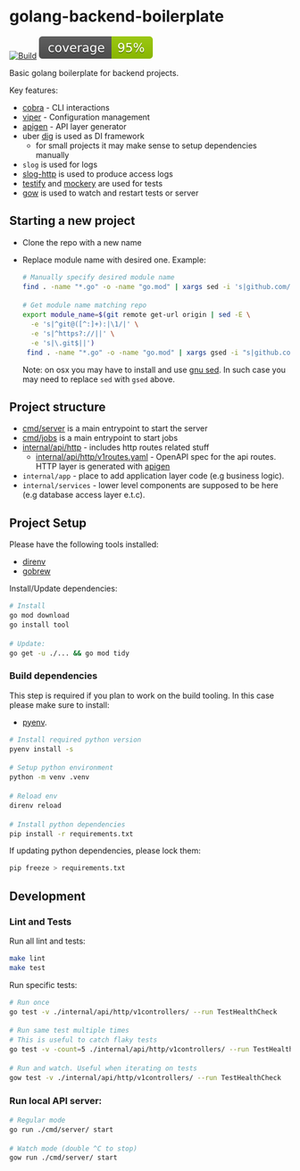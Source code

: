 # golang-backend-boilerplate

[![Build](https://github.com/gemyago/golang-backend-boilerplate/actions/workflows/build-flow.yml/badge.svg)](https://github.com/gemyago/golang-backend-boilerplate/actions/workflows/build-flow.yml)
[![Coverage](https://raw.githubusercontent.com/gemyago/golang-backend-boilerplate/test-artifacts/coverage/golang-coverage.svg)](https://htmlpreview.github.io/?https://raw.githubusercontent.com/gemyago/golang-backend-boilerplate/test-artifacts/coverage/golang-coverage.html)

Basic golang boilerplate for backend projects.

Key features:
* [cobra](github.com/spf13/cobra) - CLI interactions
* [viper](github.com/spf13/viper) - Configuration management
* [apigen](github.com/gemyago/apigen) - API layer generator
* uber [dig](go.uber.org/dig) is used as DI framework
  * for small projects it may make sense to setup dependencies manually
* `slog` is used for logs
* [slog-http](github.com/samber/slog-http) is used to produce access logs
* [testify](github.com/stretchr/testify) and [mockery](github.com/vektra/mockery) are used for tests
* [gow](github.com/mitranim/gow) is used to watch and restart tests or server

## Starting a new project

* Clone the repo with a new name

* Replace module name with desired one. Example:

  ```bash
  # Manually specify desired module name
  find . -name "*.go" -o -name "go.mod" | xargs sed -i 's|github.com/gemyago/golang-backend-boilerplate|<YOUR-MODULE-PATH>|g';

  # Get module name matching repo
  export module_name=$(git remote get-url origin | sed -E \
    -e 's|^git@([^:]+):|\1/|' \
    -e 's|^https?://||' \
    -e 's|\.git$||')
   find . -name "*.go" -o -name "go.mod" | xargs gsed -i "s|github.com/gemyago/golang-backend-boilerplate|${module_name}|g";
  ```
  Note: on osx you may have to install and use [gnu sed](https://formulae.brew.sh/formula/gnu-sed). In such case you may need to replace `sed` with `gsed` above.

## Project structure

* [cmd/server](./cmd/server) is a main entrypoint to start the server
* [cmd/jobs](./cmd/jobs) is a main entrypoint to start jobs
* [internal/api/http](./internal/api/http) - includes http routes related stuff
  * [internal/api/http/v1routes.yaml](./internal/api/http/v1routes.yaml) - OpenAPI spec for the api routes. HTTP layer is generated with [apigen](github.com/gemyago/apigen)
* `internal/app` - place to add application layer code (e.g business logic).
* `internal/services` - lower level components are supposed to be here (e.g database access layer e.t.c).

## Project Setup

Please have the following tools installed: 
* [direnv](https://github.com/direnv/direnv) 
* [gobrew](https://github.com/kevincobain2000/gobrew#install-or-update)

Install/Update dependencies: 
```sh
# Install
go mod download
go install tool

# Update:
go get -u ./... && go mod tidy
```

### Build dependencies

This step is required if you plan to work on the build tooling. In this case please make sure to install:
* [pyenv](https://github.com/pyenv/pyenv?tab=readme-ov-file#installation).

```sh
# Install required python version
pyenv install -s

# Setup python environment
python -m venv .venv

# Reload env
direnv reload

# Install python dependencies
pip install -r requirements.txt
```

If updating python dependencies, please lock them:
```sh
pip freeze > requirements.txt
```

## Development

### Lint and Tests

Run all lint and tests:
```bash
make lint
make test
```

Run specific tests:
```bash
# Run once
go test -v ./internal/api/http/v1controllers/ --run TestHealthCheck

# Run same test multiple times
# This is useful to catch flaky tests
go test -v -count=5 ./internal/api/http/v1controllers/ --run TestHealthCheck

# Run and watch. Useful when iterating on tests
gow test -v ./internal/api/http/v1controllers/ --run TestHealthCheck
```
### Run local API server:

```bash
# Regular mode
go run ./cmd/server/ start

# Watch mode (double ^C to stop)
gow run ./cmd/server/ start
```